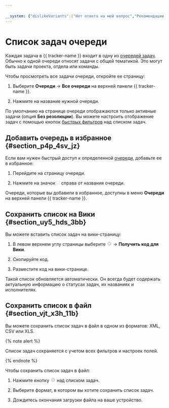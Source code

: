```yaml
---

__system: {"dislikeVariants":["Нет ответа на мой вопрос","Рекомендации не помогли","Содержание не соответствует заголовку","Другое"]}
---
```

# Список задач очереди

Каждая задача в {{ tracker-name }} входит в одну из [очередей задач](../queue-intro.md). Обычно к одной очереди относят задачи с общей тематикой. Это могут быть задачи проекта, отдела или команды.

Чтобы просмотреть все задачи очереди, откройте ее страницу:

1. Выберите **Очереди** → **Все очереди** на верхней панели {{ tracker-name }}.

1. Нажмите на название нужной очереди.

По умолчанию на странице очереди отображаются только активные задачи (опция **Без резолюции**). Вы можете настроить отображение задач с помощью кнопок [быстрых фильтров](../manager/quick-filters.md) над списком задач.

## Добавить очередь в избранное {#section_p4p_4sv_jz}

Если вам нужен быстрый доступ к определенной [очереди](queue.md), добавьте ее в избранное:

1. Перейдите на страницу очереди.

1. Нажмите на значок ![](../../_assets/tracker/add-to-favorites.png) справа от названия очереди.

Очереди, которые вы добавили в избранное, доступны в меню **Очереди** на верхней панели {{ tracker-name }}.

## Сохранить список на Вики {#section_uy5_hds_3bb}

Вы можете вставить список задач на вики-страницу:

1. В левом верхнем углу страницы выберите ![](../../_assets/tracker/icon-settings2.png) → **Получить код для Вики**.

1. Скопируйте код.

1. Разместите код на вики-странице.

Такой список обновляется автоматически. Он всегда будет содержать актуальную информацию о статусах задач, их названиях и исполнителях.

## Сохранить список в файл {#section_vjt_x3h_11b}

Вы можете сохранить список задач в файл в одном из форматов: XML, CSV или XLS.

{% note alert %}

Список задач сохраняется с учетом всех фильтров и настроек полей.

{% endnote %}

Чтобы сохранить список задач в файл:

1. Нажмите кнопку ![](../../_assets/tracker/icon-settings2.png) над списком задач.

1. Выберите формат, в котором вы хотите сохранить список задач.

1. Дождитесь окончания загрузки файла на ваше устройство.



